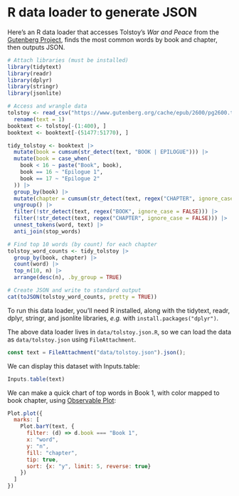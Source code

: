 # R data loader to generate JSON

Here’s an R data loader that accesses Tolstoy’s _War and Peace_ from the [Gutenberg Project](https://www.gutenberg.org/ebooks/2600), finds the most common words by book and chapter, then outputs JSON.

```r
# Attach libraries (must be installed)
library(tidytext)
library(readr)
library(dplyr)
library(stringr)
library(jsonlite)

# Access and wrangle data
tolstoy <- read_csv("https://www.gutenberg.org/cache/epub/2600/pg2600.txt") |>
  rename(text = 1)
booktext <- tolstoy[-(1:400), ]
booktext <- booktext[-(51477:51770), ]

tidy_tolstoy <- booktext |>
  mutate(book = cumsum(str_detect(text, "BOOK | EPILOGUE"))) |>
  mutate(book = case_when(
    book < 16 ~ paste("Book", book),
    book == 16 ~ "Epilogue 1",
    book == 17 ~ "Epilogue 2"
  )) |>
  group_by(book) |>
  mutate(chapter = cumsum(str_detect(text, regex("CHAPTER", ignore_case = FALSE)))) |>
  ungroup() |>
  filter(!str_detect(text, regex("BOOK", ignore_case = FALSE))) |>
  filter(!str_detect(text, regex("CHAPTER", ignore_case = FALSE))) |>
  unnest_tokens(word, text) |>
  anti_join(stop_words)

# Find top 10 words (by count) for each chapter
tolstoy_word_counts <- tidy_tolstoy |>
  group_by(book, chapter) |>
  count(word) |>
  top_n(10, n) |>
  arrange(desc(n), .by_group = TRUE)

# Create JSON and write to standard output
cat(toJSON(tolstoy_word_counts, pretty = TRUE))
```

<div class="note">

To run this data loader, you’ll need R installed, along with the tidytext, readr, dplyr, stringr, and jsonlite libraries, _e.g._ with `install.packages("dplyr")`.

</div>

The above data loader lives in `data/tolstoy.json.R`, so we can load the data as `data/tolstoy.json` using `FileAttachment`.

```js echo
const text = FileAttachment("data/tolstoy.json").json();
```

We can display this dataset with Inputs.table:

```js echo
Inputs.table(text)
```

We can make a quick chart of top words in Book 1, with color mapped to book chapter, using [Observable Plot](https://observablehq.com/plot/):

```js echo
Plot.plot({
  marks: [
    Plot.barY(text, {
      filter: (d) => d.book === "Book 1",
      x: "word",
      y: "n",
      fill: "chapter",
      tip: true,
      sort: {x: "y", limit: 5, reverse: true}
    })
  ]
})
```
